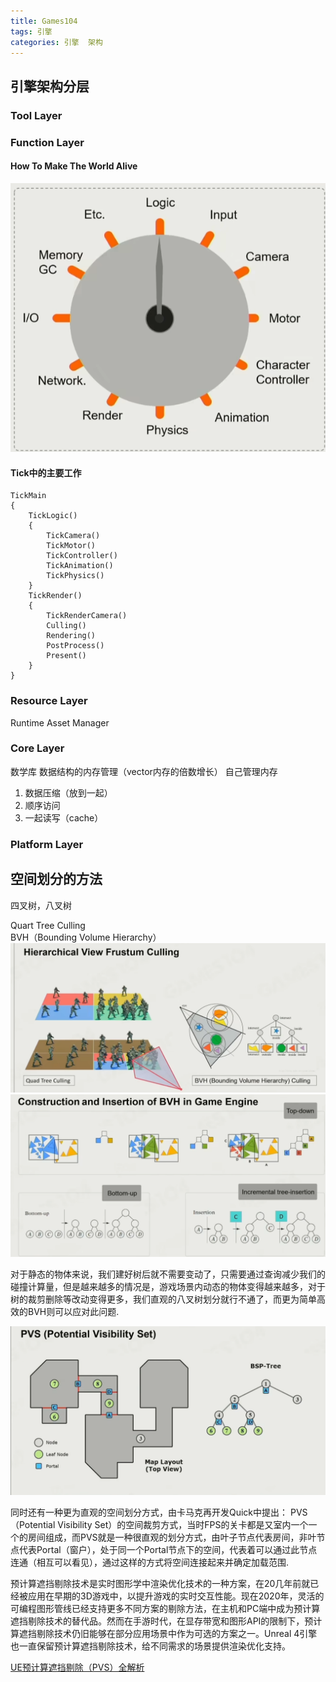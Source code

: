 ```yaml
---
title: Games104
tags: 引擎
categories: 引擎  架构
---
```


<!-- TOC -->

## 引擎架构分层

### Tool Layer
### Function Layer
#### How To Make The World Alive
![image](https://github.com/lhw23333/lhw23333.github.io/blob/main/_data/%E4%BC%81%E4%B8%9A%E5%BE%AE%E4%BF%A1%E6%88%AA%E5%9B%BE_16509623351599.png?raw=true)

#### Tick中的主要工作
```
TickMain 
{
    TickLogic()
    {
        TickCamera()
        TickMotor()
        TickController()
        TickAnimation()
        TickPhysics()
    }
    TickRender()
    {
        TickRenderCamera()
        Culling()
        Rendering()
        PostProcess()
        Present()
    } 
} 

```


### Resource Layer
Runtime Asset Manager
### Core Layer
数学库
数据结构的内存管理（vector内存的倍数增长）
自己管理内存
1. 数据压缩（放到一起）
2. 顺序访问
3. 一起读写（cache）
### Platform Layer



## 空间划分的方法
四叉树，八叉树

Quart Tree Culling  
BVH（Bounding Volume Hierarchy）  
![image](https://github.com/lhw23333/lhw23333.github.io/blob/main/_data/%E4%BC%81%E4%B8%9A%E5%BE%AE%E4%BF%A1%E6%88%AA%E5%9B%BE_16530548347334.png?raw=true)  
![image](https://github.com/lhw23333/lhw23333.github.io/blob/main/_data/%E4%BC%81%E4%B8%9A%E5%BE%AE%E4%BF%A1%E6%88%AA%E5%9B%BE_16531251882787.png?raw=true)


对于静态的物体来说，我们建好树后就不需要变动了，只需要通过查询减少我们的碰撞计算量，但是越来越多的情况是，游戏场景内动态的物体变得越来越多，对于树的裁剪删除等改动变得更多，我们直观的八叉树划分就行不通了，而更为简单高效的BVH则可以应对此问题.

![image](https://github.com/lhw23333/lhw23333.github.io/blob/main/_data/%E4%BC%81%E4%B8%9A%E5%BE%AE%E4%BF%A1%E6%88%AA%E5%9B%BE_16531255206637.png?raw=true)  

同时还有一种更为直观的空间划分方式，由卡马克再开发Quick中提出： PVS（Potential Visibility Set）的空间裁剪方式，当时FPS的关卡都是又室内一个一个的房间组成，而PVS就是一种很直观的划分方式，由叶子节点代表房间，非叶节点代表Portal（窗户），处于同一个Portal节点下的空间，代表着可以通过此节点连通（相互可以看见），通过这样的方式将空间连接起来并确定加载范围.

预计算遮挡剔除技术是实时图形学中渲染优化技术的一种方案，在20几年前就已经被应用在早期的3D游戏中，以提升游戏的实时交互性能。现在2020年，灵活的可编程图形管线已经支持更多不同方案的剔除方法，在主机和PC端中成为预计算遮挡剔除技术的替代品。然而在手游时代，在显存带宽和图形API的限制下，预计算遮挡剔除技术仍旧能够在部分应用场景中作为可选的方案之一。Unreal 4引擎也一直保留预计算遮挡剔除技术，给不同需求的场景提供渲染优化支持。

[UE预计算遮挡剔除（PVS）全解析](https://zhuanlan.zhihu.com/p/266592981)



